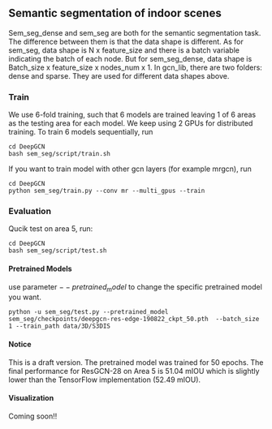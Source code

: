 ## Semantic segmentation of indoor scenes

Sem_seg_dense and sem_seg are both for the semantic segmentation task. The difference between them is that the data shape is different. 
As for sem_seg, data shape is N x feature_size and there is a batch variable indicating the batch of each node. 
But for sem_seg_dense, data shape is Batch_size x feature_size x nodes_num x 1. 
In gcn_lib, there are two folders: dense and sparse. They are used for different data shapes above.


### Train

We use 6-fold training, such that 6 models are trained leaving 1 of 6 areas as the testing area for each model. We keep using 2 GPUs for distributed training. To train 6 models sequentially, run
```
cd DeepGCN
bash sem_seg/script/train.sh
```
If you want to train model with other gcn layers (for example mrgcn), run
```
cd DeepGCN
python sem_seg/train.py --conv mr --multi_gpus --train
```

### Evaluation
Qucik test on area 5, run:

```
cd DeepGCN
bash sem_seg/script/test.sh
```

#### Pretrained Models

use parameter $--pretrained_model$ to change the specific pretrained model you want. 
```
python -u sem_seg/test.py --pretrained_model sem_seg/checkpoints/deepgcn-res-edge-190822_ckpt_50.pth  --batch_size 1 --train_path data/3D/S3DIS 
```

#### Notice

This is a draft version. The pretrained model was trained for 50 epochs. The final performance for ResGCN-28 on Area 5 is 51.04 mIOU which is slightly lower than the TensorFlow implementation (52.49 mIOU).

#### Visualization
Coming soon!! 